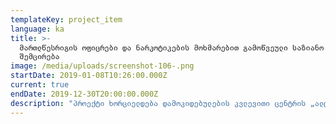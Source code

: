 ```yaml
---
templateKey: project_item
language: ka
title: >-
  მართლწესრიგის ოფიცრები და ნარკოტიკების მოხმარებით გამოწვეული საზიანო შედეგების
  შემცირება
image: /media/uploads/screenshot-106-.png
startDate: 2019-01-08T10:26:00.000Z
current: true
endDate: 2019-12-30T20:00:00.000Z
description: "პროექტი ხორციელდება დამოკიდებულების კვლევითი ცენტრის „ალტერნატივა ჯორჯია“-ს მიერ, რომლის მიზანია მართლწესრიგის ოფიცრების ცოდნის და უნარების ამაღლება ნარკოტიკული ნივთიერებების მოხმარების საკითხებთან მიმართებაში. \nპროექტის მიზანია მართლწესრიგის ოფიცრების ცოდნის და უნარების ამაღლება ნარკოტიკების მოხმარების საკითხთან მიმართებაში. \nამოცანები:\n•\tნარკოტიკების მოხმარების პრობლემასთან მიმართებაში მართლწესრიგის ოფიცრების საჭიროებების გამოკვლევა\n•\tსასწავლო პროგრამის შემუშავება, რომელიც: \n•\tუზრუნველყოფს ოფიცრების მიერ წამალმოხმარების პრევენციის, მოხმარებასთან დაკავშირებული რისკებისა და საზიანო შედეგების შესახებ ცოდნის შეძენას (რა ნივთიერებები, მოხმარების დაწყების სარისკო ფაქტორები, დოზის გადაჭარბების რისკები, სხვა ზიანი); \n•\tდაეხმარება ოფიცრებს სარისკო ქცევის მოზარდების იდენტიფიცირებაში და ადრეულ ეტაპზე პრევენციული ჩარევის განხორციელებაში (გადამისამართება, მშობლებთან ერთობლივი ჩარევა)\n•\tდაეხმარება ოფიცრებს ნარკოტიკების მოხმარების პრობლემის მქონე ადამიანები გადაამისამართონ შესაბამის დაწესებულებაში დახმარების მისაღებად (საკონსულტაციო, სამკურნალო, ზიანის შემცირების სერვისები)\n•\tსასწავლო ვიზიტი აშშ-ში რათა მოხდეს ამერიკელი პოლიციელების გამოცდილების გაცნობა (თუ როგორ მუშაობენ მოსახლეობასთან ნარკოტიკების პრობლემის გადასაჭრელად)\n•\tპოლიციის აკადემიის კურიკულუმში მომზადებული სასწავლო კურსის შეტანა და ამოქმედება."
---
```


